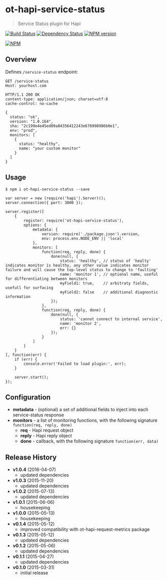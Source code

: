 # ot-hapi-service-status
> Service Status plugin for Hapi

[![Build Status](https://semaphoreci.com/api/v1/projects/cc93e0df-4124-4a48-914a-4a83e42c4aeb/386191/shields_badge.svg)](https://semaphoreci.com/ArnoldZokas/ot-hapi-service-status) [![Dependency Status](https://david-dm.org/ArnoldZokas/ot-hapi-service-status.svg)](https://david-dm.org/ArnoldZokas/ot-hapi-service-status) [![NPM version](https://badge.fury.io/js/ot-hapi-service-status.svg)](http://badge.fury.io/js/ot-hapi-service-status)

[![NPM](https://nodei.co/npm/ot-hapi-service-status.png?downloads=true&stars=true)](https://nodei.co/npm/ot-hapi-service-status)

## Overview
Defines `/service-status` endpoint:
```
GET /service-status
Host: yourhost.com

HTTP/1.1 200 OK
content-type: application/json; charset=utf-8
cache-control: no-cache

{
  status: "ok",
  version: "1.0.164",
  sha: "2c199e4e45ed09a84356412243e676998986b0e1",
  env: "prod",
  monitors: [
    {
      status: "healthy",
      name: "your custom monitor"
    }
  ]
}
```

## Usage
```
$ npm i ot-hapi-service-status --save
```

```
var server = new (require('hapi').Server)();
server.connection({ port: 3000 });

server.register([
    {
        register: require('ot-hapi-service-status'),
        options: {
            metadata: {
                version: require('./package.json').version,
                env: process.env.NODE_ENV || 'local'
            },
            monitors: [
                function(req, reply, done) {
                    done(null, {
                        status: 'healthy', // status of 'healty' indicates monitor is healthy, any other value indicates monitor failure and will cause the top-level status to change to 'faulting'
                        name: 'monitor 1', // optional name, useful for differentiating between monitors
                        myField1: true,    // arbitraty fields, usefull for surfacing
                        myField2: false    // additional diagnostic information
                    });
                },
                function(req, reply, done) {
                    done(null, {
                        status: 'cannot connect to internal service',
                        name: 'monitor 2',
                        err: {}
                    });
                }
            ]        
        }
    }
], function(err) {
    if (err) {
        console.error('Failed to load plugin:', err);
    }

    server.start();
});
```

## Configuration
- **metadata** - (optional) a set of additional fields to inject into each service-status response
- **monitors** - a list of monitoring functions, with the following signature `function(req, reply, done)`
    - **req** - Hapi request object
    - **reply** - Hapi reply object
    - **done** - callback, with the following signature `function(err, data)`

## Release History
- **v1.0.4** (2016-04-07)
    - updated dependencies
- **v1.0.3** (2015-11-20)
    - updated dependencies
- **v1.0.2** (2015-07-13)
    - updated dependencies
- **v1.0.1** (2015-06-06)
    - housekeeping
- **v1.0.0** (2015-05-13)
    - housekeeping
- **v0.1.4** (2015-05-12)
    - improved compatibility with ot-hapi-request-metrics package
- **v0.1.3** (2015-05-12)
    - updated dependencies
- **v0.1.2** (2015-05-06)
    - updated dependencies
- **v0.1.1** (2015-04-27)
    - updated dependencies
- **v0.1.0** (2015-03-31)
    - initial release
